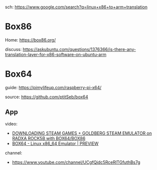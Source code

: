 sch: https://www.google.com/search?q=linux+x86+to+arm+translation

# Box86
Home: https://box86.org/

discuss: https://askubuntu.com/questions/1376366/is-there-any-translation-layer-for-x86-software-on-ubuntu-arm

# Box64
guide: https://pimylifeup.com/raspberry-pi-x64/

source: https://github.com/ptitSeb/box64

## App
video:
- [DOWNLOADING STEAM GAMES + GOLDBERG STEAM EMULATOR on RADXA ROCK5B with BOX64/BOX86](https://youtu.be/KFgPwZ19eGQ)
- [BOX64 - Linux x86_64 Emulator | PREVIEW](https://youtu.be/244bgg0m570)

channel:
- https://www.youtube.com/channel/UCgfQjdc5RceRlTGfuthBs7g
